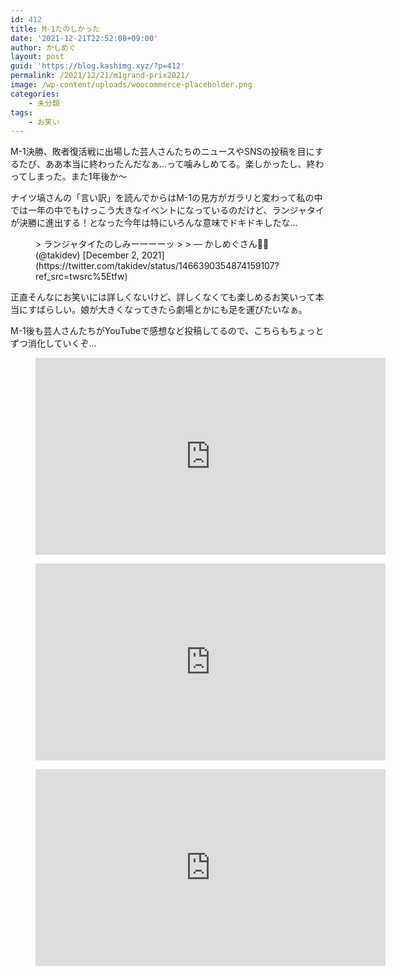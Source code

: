 ```yaml
---
id: 412
title: M-1たのしかった
date: '2021-12-21T22:52:08+09:00'
author: かしめぐ
layout: post
guid: 'https://blog.kashimg.xyz/?p=412'
permalink: /2021/12/21/m1grand-prix2021/
image: /wp-content/uploads/woocommerce-placeholder.png
categories:
    - 未分類
tags:
    - お笑い
---
```


M-1決勝、敗者復活戦に出場した芸人さんたちのニュースやSNSの投稿を目にするたび、ああ本当に終わったんだなぁ…って噛みしめてる。楽しかったし、終わってしまった。また1年後か〜

ナイツ塙さんの「言い訳」を読んでからはM-1の見方がガラリと変わって私の中では一年の中でもけっこう大きなイベントになっているのだけど、ランジャタイが決勝に進出する！となった今年は特にいろんな意味でドキドキしたな…

<figure class="wp-block-embed is-type-rich is-provider-twitter wp-block-embed-twitter"><div class="wp-block-embed__wrapper">> ランジャタイたのしみーーーーッ
> 
> — かしめぐさん🐅🌸 (@takidev) [December 2, 2021](https://twitter.com/takidev/status/1466390354874159107?ref_src=twsrc%5Etfw)

<script async="" charset="utf-8" src="https://platform.twitter.com/widgets.js"></script></div></figure>正直そんなにお笑いには詳しくないけど、詳しくなくても楽しめるお笑いって本当にすばらしい。娘が大きくなってきたら劇場とかにも足を運びたいなぁ。

M-1後も芸人さんたちがYouTubeで感想など投稿してるので、こちらもちょっとずつ消化していくぞ…

<figure class="wp-block-embed is-type-video is-provider-youtube wp-block-embed-youtube wp-embed-aspect-16-9 wp-has-aspect-ratio"><div class="wp-block-embed__wrapper"><iframe allow="accelerometer; autoplay; clipboard-write; encrypted-media; gyroscope; picture-in-picture; web-share" allowfullscreen="" frameborder="0" height="315" loading="lazy" src="https://www.youtube.com/embed/w8d1JUry2HA?feature=oembed" title="【錦鯉おめでとう！】M-1グランプリ2021…審査員ナイツ塙が今年も語ります。" width="560"></iframe></div></figure><figure class="wp-block-embed is-type-video is-provider-youtube wp-block-embed-youtube wp-embed-aspect-16-9 wp-has-aspect-ratio"><div class="wp-block-embed__wrapper"><iframe allow="accelerometer; autoplay; clipboard-write; encrypted-media; gyroscope; picture-in-picture; web-share" allowfullscreen="" frameborder="0" height="315" loading="lazy" src="https://www.youtube.com/embed/QQkqacoOxnI?feature=oembed" title="【M-1グランプリを終えて】見取り図が心境激白！" width="560"></iframe></div></figure><figure class="wp-block-embed is-type-video is-provider-youtube wp-block-embed-youtube wp-embed-aspect-16-9 wp-has-aspect-ratio"><div class="wp-block-embed__wrapper"><iframe allow="accelerometer; autoplay; clipboard-write; encrypted-media; gyroscope; picture-in-picture; web-share" allowfullscreen="" frameborder="0" height="315" loading="lazy" src="https://www.youtube.com/embed/3xlbkmgoxPA?feature=oembed" title="オズワルドのニューラジオ#79" width="560"></iframe></div></figure>